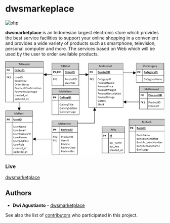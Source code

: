 # dwsmarkeplace

[![php](https://img.shields.io/badge/build-php-red.svg)]()

**dwsmarketplace** is an Indonesian largest electronic store which provides the best service facilities to support your online shopping in a convenient and provides a wide variety of products such as smartphone, television, personal computer and more. The services based on Web which will be used by the user to order available products. 

![ERD](docs/ERD.png?raw=true "dwsmarketplace database")

### Live

[dwsmarketplace](https://agusdwi.id/core/)


## Authors

* **Dwi Agustianto** - [dwsmarketplace](https://github.com/agusID/dwsmarketplace)

See also the list of [contributors](https://github.com/agusID/dwsmarketplace) who participated in this project.